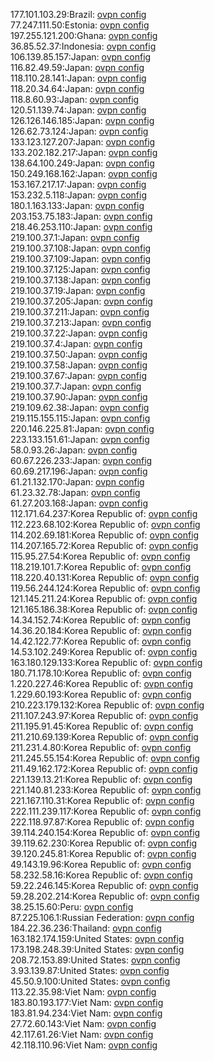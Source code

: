 177.101.103.29:Brazil: [ovpn config](vpn/177_101_103_29.ovpn)  
77.247.111.50:Estonia: [ovpn config](vpn/77_247_111_50.ovpn)  
197.255.121.200:Ghana: [ovpn config](vpn/197_255_121_200.ovpn)  
36.85.52.37:Indonesia: [ovpn config](vpn/36_85_52_37.ovpn)  
106.139.85.157:Japan: [ovpn config](vpn/106_139_85_157.ovpn)  
116.82.49.59:Japan: [ovpn config](vpn/116_82_49_59.ovpn)  
118.110.28.141:Japan: [ovpn config](vpn/118_110_28_141.ovpn)  
118.20.34.64:Japan: [ovpn config](vpn/118_20_34_64.ovpn)  
118.8.60.93:Japan: [ovpn config](vpn/118_8_60_93.ovpn)  
120.51.139.74:Japan: [ovpn config](vpn/120_51_139_74.ovpn)  
126.126.146.185:Japan: [ovpn config](vpn/126_126_146_185.ovpn)  
126.62.73.124:Japan: [ovpn config](vpn/126_62_73_124.ovpn)  
133.123.127.207:Japan: [ovpn config](vpn/133_123_127_207.ovpn)  
133.202.182.217:Japan: [ovpn config](vpn/133_202_182_217.ovpn)  
138.64.100.249:Japan: [ovpn config](vpn/138_64_100_249.ovpn)  
150.249.168.162:Japan: [ovpn config](vpn/150_249_168_162.ovpn)  
153.167.217.17:Japan: [ovpn config](vpn/153_167_217_17.ovpn)  
153.232.5.118:Japan: [ovpn config](vpn/153_232_5_118.ovpn)  
180.1.163.133:Japan: [ovpn config](vpn/180_1_163_133.ovpn)  
203.153.75.183:Japan: [ovpn config](vpn/203_153_75_183.ovpn)  
218.46.253.110:Japan: [ovpn config](vpn/218_46_253_110.ovpn)  
219.100.37.1:Japan: [ovpn config](vpn/219_100_37_1.ovpn)  
219.100.37.108:Japan: [ovpn config](vpn/219_100_37_108.ovpn)  
219.100.37.109:Japan: [ovpn config](vpn/219_100_37_109.ovpn)  
219.100.37.125:Japan: [ovpn config](vpn/219_100_37_125.ovpn)  
219.100.37.138:Japan: [ovpn config](vpn/219_100_37_138.ovpn)  
219.100.37.19:Japan: [ovpn config](vpn/219_100_37_19.ovpn)  
219.100.37.205:Japan: [ovpn config](vpn/219_100_37_205.ovpn)  
219.100.37.211:Japan: [ovpn config](vpn/219_100_37_211.ovpn)  
219.100.37.213:Japan: [ovpn config](vpn/219_100_37_213.ovpn)  
219.100.37.22:Japan: [ovpn config](vpn/219_100_37_22.ovpn)  
219.100.37.4:Japan: [ovpn config](vpn/219_100_37_4.ovpn)  
219.100.37.50:Japan: [ovpn config](vpn/219_100_37_50.ovpn)  
219.100.37.58:Japan: [ovpn config](vpn/219_100_37_58.ovpn)  
219.100.37.67:Japan: [ovpn config](vpn/219_100_37_67.ovpn)  
219.100.37.7:Japan: [ovpn config](vpn/219_100_37_7.ovpn)  
219.100.37.90:Japan: [ovpn config](vpn/219_100_37_90.ovpn)  
219.109.62.38:Japan: [ovpn config](vpn/219_109_62_38.ovpn)  
219.115.155.115:Japan: [ovpn config](vpn/219_115_155_115.ovpn)  
220.146.225.81:Japan: [ovpn config](vpn/220_146_225_81.ovpn)  
223.133.151.61:Japan: [ovpn config](vpn/223_133_151_61.ovpn)  
58.0.93.26:Japan: [ovpn config](vpn/58_0_93_26.ovpn)  
60.67.226.233:Japan: [ovpn config](vpn/60_67_226_233.ovpn)  
60.69.217.196:Japan: [ovpn config](vpn/60_69_217_196.ovpn)  
61.21.132.170:Japan: [ovpn config](vpn/61_21_132_170.ovpn)  
61.23.32.78:Japan: [ovpn config](vpn/61_23_32_78.ovpn)  
61.27.203.168:Japan: [ovpn config](vpn/61_27_203_168.ovpn)  
112.171.64.237:Korea Republic of: [ovpn config](vpn/112_171_64_237.ovpn)  
112.223.68.102:Korea Republic of: [ovpn config](vpn/112_223_68_102.ovpn)  
114.202.69.181:Korea Republic of: [ovpn config](vpn/114_202_69_181.ovpn)  
114.207.165.72:Korea Republic of: [ovpn config](vpn/114_207_165_72.ovpn)  
115.95.27.54:Korea Republic of: [ovpn config](vpn/115_95_27_54.ovpn)  
118.219.101.7:Korea Republic of: [ovpn config](vpn/118_219_101_7.ovpn)  
118.220.40.131:Korea Republic of: [ovpn config](vpn/118_220_40_131.ovpn)  
119.56.244.124:Korea Republic of: [ovpn config](vpn/119_56_244_124.ovpn)  
121.145.211.24:Korea Republic of: [ovpn config](vpn/121_145_211_24.ovpn)  
121.165.186.38:Korea Republic of: [ovpn config](vpn/121_165_186_38.ovpn)  
14.34.152.74:Korea Republic of: [ovpn config](vpn/14_34_152_74.ovpn)  
14.36.20.184:Korea Republic of: [ovpn config](vpn/14_36_20_184.ovpn)  
14.42.122.77:Korea Republic of: [ovpn config](vpn/14_42_122_77.ovpn)  
14.53.102.249:Korea Republic of: [ovpn config](vpn/14_53_102_249.ovpn)  
163.180.129.133:Korea Republic of: [ovpn config](vpn/163_180_129_133.ovpn)  
180.71.178.10:Korea Republic of: [ovpn config](vpn/180_71_178_10.ovpn)  
1.220.227.46:Korea Republic of: [ovpn config](vpn/1_220_227_46.ovpn)  
1.229.60.193:Korea Republic of: [ovpn config](vpn/1_229_60_193.ovpn)  
210.223.179.132:Korea Republic of: [ovpn config](vpn/210_223_179_132.ovpn)  
211.107.243.97:Korea Republic of: [ovpn config](vpn/211_107_243_97.ovpn)  
211.195.91.45:Korea Republic of: [ovpn config](vpn/211_195_91_45.ovpn)  
211.210.69.139:Korea Republic of: [ovpn config](vpn/211_210_69_139.ovpn)  
211.231.4.80:Korea Republic of: [ovpn config](vpn/211_231_4_80.ovpn)  
211.245.55.154:Korea Republic of: [ovpn config](vpn/211_245_55_154.ovpn)  
211.49.162.172:Korea Republic of: [ovpn config](vpn/211_49_162_172.ovpn)  
221.139.13.21:Korea Republic of: [ovpn config](vpn/221_139_13_21.ovpn)  
221.140.81.233:Korea Republic of: [ovpn config](vpn/221_140_81_233.ovpn)  
221.167.110.31:Korea Republic of: [ovpn config](vpn/221_167_110_31.ovpn)  
222.111.239.117:Korea Republic of: [ovpn config](vpn/222_111_239_117.ovpn)  
222.118.97.87:Korea Republic of: [ovpn config](vpn/222_118_97_87.ovpn)  
39.114.240.154:Korea Republic of: [ovpn config](vpn/39_114_240_154.ovpn)  
39.119.62.230:Korea Republic of: [ovpn config](vpn/39_119_62_230.ovpn)  
39.120.245.81:Korea Republic of: [ovpn config](vpn/39_120_245_81.ovpn)  
49.143.19.96:Korea Republic of: [ovpn config](vpn/49_143_19_96.ovpn)  
58.232.58.16:Korea Republic of: [ovpn config](vpn/58_232_58_16.ovpn)  
59.22.246.145:Korea Republic of: [ovpn config](vpn/59_22_246_145.ovpn)  
59.28.202.214:Korea Republic of: [ovpn config](vpn/59_28_202_214.ovpn)  
38.25.15.60:Peru: [ovpn config](vpn/38_25_15_60.ovpn)  
87.225.106.1:Russian Federation: [ovpn config](vpn/87_225_106_1.ovpn)  
184.22.36.236:Thailand: [ovpn config](vpn/184_22_36_236.ovpn)  
163.182.174.159:United States: [ovpn config](vpn/163_182_174_159.ovpn)  
173.198.248.39:United States: [ovpn config](vpn/173_198_248_39.ovpn)  
208.72.153.89:United States: [ovpn config](vpn/208_72_153_89.ovpn)  
3.93.139.87:United States: [ovpn config](vpn/3_93_139_87.ovpn)  
45.50.9.100:United States: [ovpn config](vpn/45_50_9_100.ovpn)  
113.22.35.98:Viet Nam: [ovpn config](vpn/113_22_35_98.ovpn)  
183.80.193.177:Viet Nam: [ovpn config](vpn/183_80_193_177.ovpn)  
183.81.94.234:Viet Nam: [ovpn config](vpn/183_81_94_234.ovpn)  
27.72.60.143:Viet Nam: [ovpn config](vpn/27_72_60_143.ovpn)  
42.117.61.26:Viet Nam: [ovpn config](vpn/42_117_61_26.ovpn)  
42.118.110.96:Viet Nam: [ovpn config](vpn/42_118_110_96.ovpn)  
